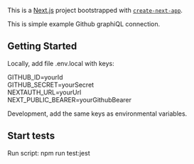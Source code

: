 This is a [Next.js](https://nextjs.org/) project bootstrapped with [`create-next-app`](https://github.com/vercel/next.js/tree/canary/packages/create-next-app).

This is simple example Github graphiQL connection.

## Getting Started

Locally, add file .env.local with keys:

GITHUB_ID=yourId  
GITHUB_SECRET=yourSecret  
NEXTAUTH_URL=yourUrl  
NEXT_PUBLIC_BEARER=yourGithubBearer

Development, add the same keys as environmental variables.

## Start tests
Run script: npm run test:jest